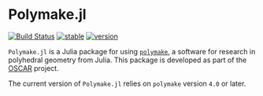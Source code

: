 # Polymake.jl

[![Build Status](https://travis-ci.com/oscar-system/Polymake.jl.svg?branch=master)](https://travis-ci.com/oscar-system/Polymake.jl)
[![stable](https://img.shields.io/readthedocs/Polymake.jl)](https://oscar-system.github.io/Polymake.jl/stable)
[![version](https://img.shields.io/github/v/release/oscar-system/Polymake.jl)](https://travis-ci.com/oscar-system/Polymake.jl)

`Polymake.jl` is a Julia package for using [`polymake`](https://polymake.org/doku.php), a software for research in polyhedral geometry from Julia.
This package is developed as part of the [OSCAR](https://oscar.computeralgebra.de) project.

The current version of `Polymake.jl` relies on `polymake` version `4.0` or later.
